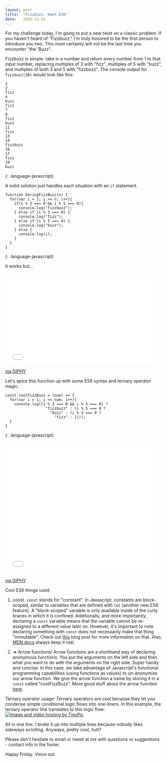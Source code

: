```yaml
---
layout: post
title:  "Fizzbuzz, meet ES6"
date:   2016-12-16
---
```


For my challenge today, I'm going to put a new twist on a classic problem. If you haven't heard of "Fizzbuzz," I'm truly honored to be the first person to introduce you two. This most certainly will not be the last time you encounter "the 'Buzz".

Fizzbuzz is simple: take in a number and return every number from 1 to that input number, replacing multiples of 3 with "fizz", multiples of 5 with "buzz", and multiples of both 3 and 5 with "fizzbuzz". The console output for `fizzbuzz(20)` would look like this:
```
1
2
fizz
4
buzz
fizz
7
8
fizz
buzz
11
fizz
13
14
fizzbuzz
16
17
fizz
19
buzz
```
{: .language-javascript}

A solid solution just handles each situation with an `if` statement.

```
function boringFizzBuzz(n) {
  for(var i = 1; i <= n; i++){
    if(i % 3 === 0 && i % 5 === 0){
      console.log("fizzbuzz");
    } else if (i % 3 === 0) {
      console.log("fizz");
    } else if (i % 5 === 0) {
      console.log("buzz");
    } else {
      console.log(i);
    }
  }
}
```
{: .language-javascript}

It works but...
<iframe src="//giphy.com/embed/xTiTndCIut7o7OpEL6" width="480" height="292" frameBorder="0" class="giphy-embed" allowFullScreen></iframe><p><a href="http://giphy.com/gifs/mashable-xTiTndCIut7o7OpEL6">via GIPHY</a></p>

Let's spice this function up with some ES6 syntax and ternary operator magic.

```
const coolFizzBuzz = (num) => {
  for(var i = 1; i <= num; i++){
    console.log((i % 3 === 0 && i % 5 === 0) ?
                  "fizzbuzz" : (i % 5 === 0 ?
                    "buzz" : (i % 3 === 0 ?
                      "fizz" : i)));
  }
}
```
{: .language-javascript}

<iframe src="//giphy.com/embed/6FymBmqKeBrl6" width="480" height="421" frameBorder="0" class="giphy-embed" allowFullScreen></iframe><p><a href="http://giphy.com/gifs/jaw-drop-oooooh-6FymBmqKeBrl6">via GIPHY</a></p>

Cool ES6 things used:
1) const.
  `const` stands for "constant". In Javascript, constants are block-scoped, similar to variables that are defined with `let` (another new ES6 feature). A "block-scoped" variable is only available inside of the curly braces in which it is confined. Additionally, and more importantly, declaring a `const` variable means that the variable cannot be re-assigned to a different value later on. However, it's important to note declaring something with `const` does not necessarily make that thing "immutable". Check out [this](https://jack.ofspades.com/es6-const-not-immutable/) blog post for more information on that. Also, [MDN docs](https://developer.mozilla.org/en-US/docs/Web/JavaScript/Reference/Statements/const) always keep it real.

2) =>
  Arrow functions! Arrow functions are a shorthand way of declaring anonymous functions. You put the arguments on the left side and then what you want to do with the arguments on the right side. Super handy and concise. In this case, we take advantage of Javascript's functional programming capabilities (using functions as values) to un-anonymize our arrow function. We give the arrow function a name by storing it in a `const` called "coolFizzBuzz". More good stuff about the arrow function [here](https://developer.mozilla.org/en-US/docs/Web/JavaScript/Reference/Functions/Arrow_functions).

Ternary operator usage:
  Ternary operators are cool because they let you condense simple conditional logic flows into one-liners.
  In this example, the ternary operator line translates to this logic flow:
  <a href="http://tinypic.com?ref=9la3hx" target="_blank"><img src="http://i63.tinypic.com/9la3hx.jpg" border="0" alt="Image and video hosting by TinyPic"></a>

All in one line. I broke it up into multiple lines because nobody likes sideways scrolling. Anyways, pretty cool, huh?

Please don't hesitate to email or tweet at me with questions or suggestions - contact info in the footer.

Happy Friday. Vince out.
